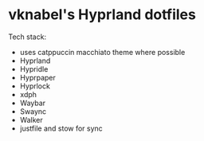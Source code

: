 # vknabel's Hyprland dotfiles

Tech stack:

- uses catppuccin macchiato theme where possible
- Hyprland
- Hypridle
- Hyprpaper
- Hyprlock
- xdph
- Waybar
- Swaync
- Walker
- justfile and stow for sync
